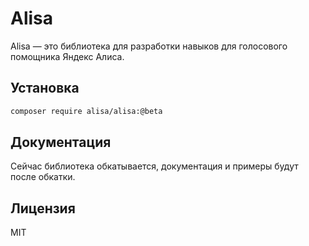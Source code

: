 # Alisa

Alisa — это библиотека для разработки навыков для голосового помощника Яндекс Алиса.

## Установка

```bash
composer require alisa/alisa:@beta
```

## Документация

Сейчас библиотека обкатывается, документация и примеры будут после обкатки.

## Лицензия

MIT